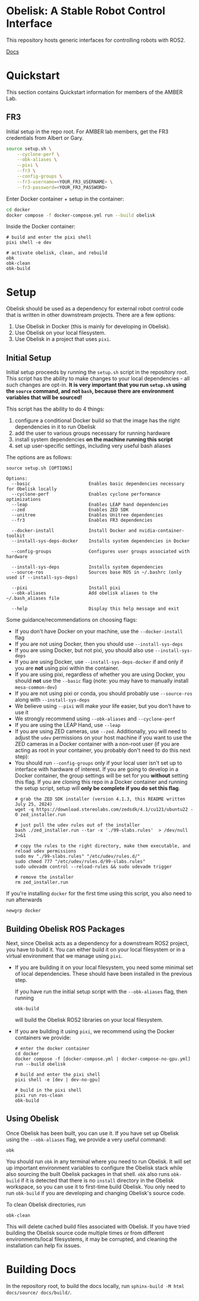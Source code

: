 # Obelisk: A Stable Robot Control Interface
This repository hosts generic interfaces for controlling robots with ROS2.

[Docs](https://caltech-amber.github.io/obelisk/)

# Quickstart

This section contains Quickstart information for members of the AMBER Lab.

## FR3
Initial setup in the repo root. For AMBER lab members, get the FR3 credentials from Albert or Gary.
```bash
source setup.sh \
    --cyclone-perf \
    --obk-aliases \
    --pixi \
    --fr3 \
    --config-groups \
    --fr3-username=<YOUR_FR3_USERNAME> \
    --fr3-password=<YOUR_FR3_PASSWORD>
```

Enter Docker container + setup in the container:
```bash
cd docker
docker compose -f docker-compose.yml run --build obelisk
```

Inside the Docker container:
```
# build and enter the pixi shell
pixi shell -e dev

# activate obelisk, clean, and rebuild
obk
obk-clean
obk-build
```

# Setup
Obelisk should be used as a dependency for external robot control code that is written in other downstream projects. There are a few options:
1. Use Obelisk in Docker (this is mainly for developing in Obelisk).
2. Use Obelisk on your local filesystem.
3. Use Obelisk in a project that uses `pixi`.

## Initial Setup
Initial setup proceeds by running the `setup.sh` script in the repository root. This script has the ability to make changes to your local dependencies - all such changes are opt-in. **It is very important that you run `setup.sh` using the `source` command, and not `bash`, because there are environment variables that will be sourced!**

This script has the ability to do 4 things:
1. configure a conditional Docker build so that the image has the right dependencies in it to run Obelisk
2. add the user to various groups necessary for running hardware
3. install system dependencies **on the machine running this script**
4. set up user-specific settings, including very useful bash aliases

The options are as follows:
```
source setup.sh [OPTIONS]

Options:
  --basic                      Enables basic dependencies necessary for Obelisk locally
  --cyclone-perf               Enables cyclone performance optimizations
  --leap                       Enables LEAP hand dependencies
  --zed                        Enables ZED SDK
  --unitree                    Enables Unitree dependencies
  --fr3                        Enables FR3 dependencies

  --docker-install             Install Docker and nvidia-container-toolkit
  --install-sys-deps-docker    Installs system dependencies in Docker

  --config-groups              Configures user groups associated with hardware

  --install-sys-deps           Installs system dependencies
  --source-ros                 Sources base ROS in ~/.bashrc (only used if --install-sys-deps)

  --pixi                       Install pixi
  --obk-aliases                Add obelisk aliases to the ~/.bash_aliases file

  --help                       Display this help message and exit
```

Some guidance/recommendations on choosing flags:
* If you don't have Docker on your machine, use the `--docker-install` flag
* If you are not using Docker, then you should use `--install-sys-deps`
* If you are using Docker, but not pixi, you should also use `--install-sys-deps`
* If you are using Docker, use `--install-sys-deps-docker` if and only if you are **not** using pixi within the container.
* If you are using pixi, regardless of whether you are using Docker, you should **not** use the `--basic` flag (note: you may have to manually install `mesa-common-dev`)
* If you are not using pixi or conda, you should probably use `--source-ros` along with `--install-sys-deps`
* We believe using `--pixi` will make your life easier, but you don't have to use it
* We strongly recommend using `--obk-aliases` and `--cyclone-perf`
* If you are using the LEAP Hand, use `--leap`
* If you are using ZED cameras, use `--zed`. Additionally, you will need to adjust the `udev` permissions on your host machine if you want to use the ZED cameras in a Docker container with a non-root user (if you are acting as root in your container, you probably don't need to do this next step):
* You should run `--config-groups` only if your local user isn't set up to interface with hardware of interest. If you are going to develop in a Docker container, the group settings will be set for you **without** setting this flag. If you are cloning this repo in a Docker container and running the setup script, setup will **only be complete if you do set this flag**.
    ```
    # grab the ZED SDK installer (version 4.1.3, this README written July 25, 2024)
    wget -q https://download.stereolabs.com/zedsdk/4.1/cu121/ubuntu22 -O zed_installer.run

    # just pull the udev rules out of the installer
    bash ./zed_installer.run --tar -x './99-slabs.rules'  > /dev/null 2>&1

    # copy the rules to the right directory, make them executable, and reload udev permissions
    sudo mv "./99-slabs.rules" "/etc/udev/rules.d/"
    sudo chmod 777 "/etc/udev/rules.d/99-slabs.rules"
    sudo udevadm control --reload-rules && sudo udevadm trigger

    # remove the installer
    rm zed_installer.run
    ```

If you're installing `docker` for the first time using this script, you also need to run afterwards
```
newgrp docker
```

## Building Obelisk ROS Packages
Next, since Obelisk acts as a dependency for a downstream ROS2 project, you have to build it. You can either build it on your local filesystem or in a virtual environment that we manage using `pixi`.

* If you are building it on your local filesystem, you need some minimal set of local dependencies. These should have been installed in the previous step.

    If you have run the initial setup script with the `--obk-aliases` flag, then running
    ```
    obk-build
    ```
    will build the Obelisk ROS2 libraries on your local filesystem.
* If you are building it using `pixi`, we recommend using the Docker containers we provide:
    ```
    # enter the docker container
    cd docker
    docker compose -f [docker-compose.yml | docker-compose-no-gpu.yml] run --build obelisk

    # build and enter the pixi shell
    pixi shell -e [dev | dev-no-gpu]

    # build in the pixi shell
    pixi run ros-clean
    obk-build
    ```

## Using Obelisk
Once Obelisk has been built, you can use it. If you have set up Obelisk using the `--obk-aliases` flag, we provide a very useful command:
```
obk
```
You should run `obk` in any terminal where you need to run Obelisk. It will set up important environment variables to configure the Obelisk stack while also sourcing the built Obelisk packages in that shell. `obk` also runs `obk-build` if it is detected that there is no `install` directory in the Obelisk workspace, so you can use it to first-time build Obelisk. You only need to run `obk-build` if you are developing and changing Obelisk's source code.

To clean Obelisk directories, run
```
obk-clean
```
This will delete cached build files associated with Obelisk. If you have tried building the Obelisk source code multiple times or from different environments/local filesystems, it may be corrupted, and cleaning the installation can help fix issues.

# Building Docs
In the repository root, to build the docs locally, run `sphinx-build -M html docs/source/ docs/build/`.
